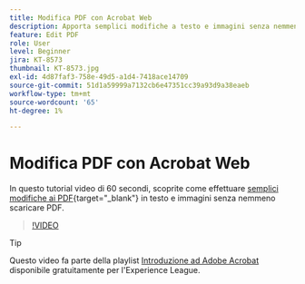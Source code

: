 ```yaml
---
title: Modifica PDF con Acrobat Web
description: Apporta semplici modifiche a testo e immagini senza nemmeno scaricare PDF
feature: Edit PDF
role: User
level: Beginner
jira: KT-8573
thumbnail: KT-8573.jpg
exl-id: 4d87faf3-758e-49d5-a1d4-7418ace14709
source-git-commit: 51d1a59999a7132cb6e47351cc39a93d9a38eaeb
workflow-type: tm+mt
source-wordcount: '65'
ht-degree: 1%

---
```


# Modifica PDF con Acrobat Web

In questo tutorial video di 60 secondi, scoprite come effettuare [semplici modifiche ai PDF](https://www.adobe.com/it/acrobat/online/pdf-editor.html){target="_blank"} in testo e immagini senza nemmeno scaricare PDF.

>[!VIDEO](https://video.tv.adobe.com/v/3409465?quality=12&learn=on&hidetitle=true&captions=ita)

>[!TIP]
>
>Questo video fa parte della playlist [Introduzione ad Adobe Acrobat](https://experienceleague.adobe.com/it/playlists/acrobat-get-started-business-users) disponibile gratuitamente per l&#39;Experience League.
